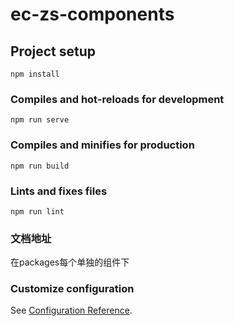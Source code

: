 # ec-zs-components

## Project setup
```
npm install
```

### Compiles and hot-reloads for development
```
npm run serve
```

### Compiles and minifies for production
```
npm run build
```

### Lints and fixes files
```
npm run lint
```
### 文档地址
在packages每个单独的组件下
### Customize configuration
See [Configuration Reference](https://cli.vuejs.org/config/).
